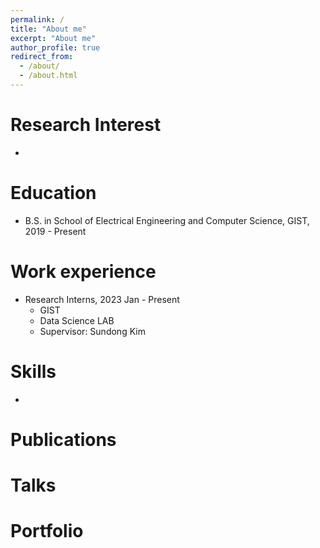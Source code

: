 ```yaml
---
permalink: /
title: "About me"
excerpt: "About me"
author_profile: true
redirect_from: 
  - /about/
  - /about.html
---
```


Research Interest
======
*

Education
======
* B.S. in School of Electrical Engineering and Computer Science, GIST, 2019 - Present

Work experience
======
* Research Interns, 2023 Jan - Present
  * GIST
  * Data Science LAB
  * Supervisor: Sundong Kim
  
Skills
======
*

Publications
======
  
Talks
======
  
Portfolio
======
